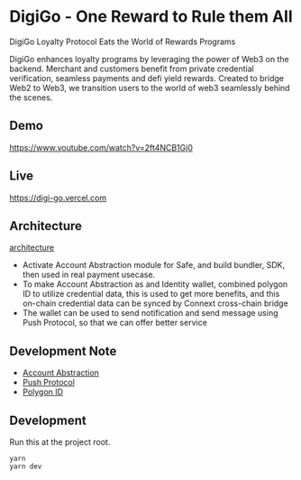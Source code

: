 # DigiGo - One Reward to Rule them All

DigiGo Loyalty Protocol Eats the World of Rewards Programs

DigiGo enhances loyalty programs by leveraging the power of Web3 on the backend. Merchant and customers benefit from private credential verification, seamless payments and defi yield rewards. Created to bridge Web2 to Web3, we transition users to the world of web3 seamlessly behind the scenes.

## Demo

https://www.youtube.com/watch?v=2ft4NCB1Gj0

## Live

https://digi-go.vercel.com

## Architecture

[architecture](./docs/architecture.png)

- Activate Account Abstraction module for Safe, and build bundler, SDK, then used in real payment usecase.
- To make Account Abstraction as and Identity wallet, combined polygon ID to utilize credential data, this is used to get more benefits, and this on-chain credential data can be synced by Connext cross-chain bridge
- The wallet can be used to send notification and send message using Push Protocol, so that we can offer better service

## Development Note

- [Account Abstraction](./account-abstraction/README.md)
- [Push Protocol](./push-protocol/README.md)
- [Polygon ID](./polygon-id/README.md)

## Development

Run this at the project root.

```
yarn
yarn dev
```
